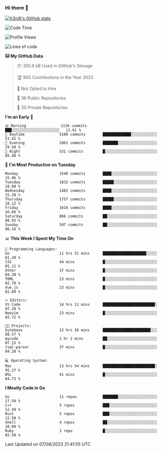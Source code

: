 ### Hi there 👋

[![h3n4l's GitHub stats](https://github-readme-stats.vercel.app/api?username=h3n4l&count_private=true&show_icons=true&theme=radical)](https://github.com/h3n4l/github-readme-stats)

<!--START_SECTION:waka-->
![Code Time](http://img.shields.io/badge/Code%20Time-1%2C472%20hrs%2042%20mins-blue)

![Profile Views](http://img.shields.io/badge/Profile%20Views-2-blue)

![Lines of code](https://img.shields.io/badge/From%20Hello%20World%20I%27ve%20Written-2.8%20million%20lines%20of%20code-blue)

**🐱 My GitHub Data** 

> 📦 355.9 kB Used in GitHub's Storage 
 > 
> 🏆 905 Contributions in the Year 2023
 > 
> 🚫 Not Opted to Hire
 > 
> 📜 36 Public Repositories 
 > 
> 🔑 20 Private Repositories 
 > 
**I'm an Early 🐤** 

```text
🌞 Morning                1126 commits        ███░░░░░░░░░░░░░░░░░░░░░░   11.61 % 
🌆 Daytime                5180 commits        █████████████░░░░░░░░░░░░   53.41 % 
🌃 Evening                2861 commits        ███████░░░░░░░░░░░░░░░░░░   29.50 % 
🌙 Night                  531 commits         █░░░░░░░░░░░░░░░░░░░░░░░░   05.48 % 
```
📅 **I'm Most Productive on Tuesday** 

```text
Monday                   1548 commits        ████░░░░░░░░░░░░░░░░░░░░░   15.96 % 
Tuesday                  1832 commits        █████░░░░░░░░░░░░░░░░░░░░   18.89 % 
Wednesday                1482 commits        ████░░░░░░░░░░░░░░░░░░░░░   15.28 % 
Thursday                 1757 commits        █████░░░░░░░░░░░░░░░░░░░░   18.12 % 
Friday                   1616 commits        ████░░░░░░░░░░░░░░░░░░░░░   16.66 % 
Saturday                 866 commits         ██░░░░░░░░░░░░░░░░░░░░░░░   08.93 % 
Sunday                   597 commits         ██░░░░░░░░░░░░░░░░░░░░░░░   06.16 % 
```


📊 **This Week I Spent My Time On** 

```text
💬 Programming Languages: 
Go                       11 hrs 51 mins      ████████████████████░░░░░   81.20 % 
CSS                      44 mins             █░░░░░░░░░░░░░░░░░░░░░░░░   05.11 % 
Other                    37 mins             █░░░░░░░░░░░░░░░░░░░░░░░░   04.30 % 
TOML                     23 mins             █░░░░░░░░░░░░░░░░░░░░░░░░   02.70 % 
Vue.js                   23 mins             █░░░░░░░░░░░░░░░░░░░░░░░░   02.69 % 

🔥 Editors: 
VS Code                  14 hrs 12 mins      ████████████████████████░   97.28 % 
Neovim                   23 mins             █░░░░░░░░░░░░░░░░░░░░░░░░   02.72 % 

🐱‍💻 Projects: 
bytebase                 12 hrs 56 mins      ██████████████████████░░░   88.57 % 
mycode                   1 hr 2 mins         ██░░░░░░░░░░░░░░░░░░░░░░░   07.15 % 
tsql-parser              37 mins             █░░░░░░░░░░░░░░░░░░░░░░░░   04.28 % 

💻 Operating System: 
Mac                      13 hrs 54 mins      ████████████████████████░   95.27 % 
WSL                      41 mins             █░░░░░░░░░░░░░░░░░░░░░░░░   04.73 % 
```

**I Mostly Code in Go** 

```text
Go                       11 repos            ███████░░░░░░░░░░░░░░░░░░   27.50 % 
C++                      5 repos             ███░░░░░░░░░░░░░░░░░░░░░░   12.50 % 
Rust                     5 repos             ███░░░░░░░░░░░░░░░░░░░░░░   12.50 % 
Shell                    4 repos             ██░░░░░░░░░░░░░░░░░░░░░░░   10.00 % 
Ruby                     1 repo              █░░░░░░░░░░░░░░░░░░░░░░░░   02.50 % 
```




 Last Updated on 07/08/2023 21:41:55 UTC
<!--END_SECTION:waka-->

